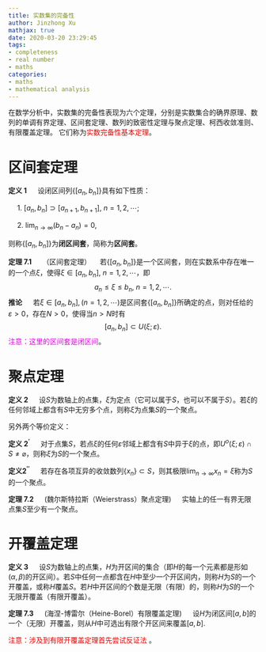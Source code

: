 ```yaml
---
title: 实数集的完备性
author: Jinzhong Xu
mathjax: true
date: 2020-03-20 23:29:45
tags:
- completeness
- real number
- maths
categories:
- maths
- mathematical analysis
---
```


在数学分析中，实数集的完备性表现为六个定理，分别是实数集合的确界原理、数列的单调有界定理、区间套定理、数列的致密性定理与聚点定理、柯西收敛准则、有限覆盖定理。  它们称为<font color='dd0000'>实数完备性基本定理</font>。  

<!--more-->

# 区间套定理

**定义 1** &emsp; 设闭区间列$\{[a_n, b_n]\}$具有如下性质：

&emsp; 1. $[a_n, b_n] \supset [a_{n + 1}, b_{n + 1}], \ n = 1, 2, \cdots$;

&emsp; 2. $\lim_{n \to \infty}(b_n - a_n) = 0$,

则称$\{[a_n, b_n]\}$为**闭区间套**，简称为**区间套**。  

**定理 7.1** &emsp; （区间套定理）&emsp; 若$\{[a_n, b_n]\}$是一个区间套，则在实数系中存在唯一的一个点$\xi$，使得$\xi \in [a_n, b_n], \ n = 1, 2, \cdots$，即
$$
a_n \leq \xi \leq b_n, \ n = 1, 2, \cdots.
$$
**推论** &emsp; 若$\xi \in [a_n, b_n], (n = 1, 2, \cdots)$是区间套$\{[a_n, b_n]\}$所确定的点，则对任给的$\varepsilon > 0$，存在$N > 0$，使得当$n > N$时有
$$
[a_n, b_n] \subset U(\xi; \varepsilon).
$$
<font color='dd00dd'>注意：这里的区间套是闭区间</font>。  

# 聚点定理

**定义 2** &emsp; 设$S$为数轴上的点集，$\xi$为定点（它可以属于$S$，也可以不属于$S$）。若$\xi$的任何邻域上都含有$S$中无穷多个点，则称$\xi$为点集$S$的一个聚点。  

另外两个等价定义：

**定义 $2^{\prime}$** &emsp; 对于点集$S$，若点$\xi$的任何$\varepsilon$邻域上都含有$S$中异于$\xi$的点，即$U^o(\xi; \varepsilon) \cap S \neq \varnothing$，则称$\xi$为$S$的一个聚点。

**定义$2^{\prime\prime}$** &emsp; 若存在各项互异的收敛数列$\{ x_n \} \subset S$，则其极限$\lim_{n \to \infty} x_n = \xi$称为$S$的一个聚点。  

**定理 7.2** &emsp; (魏尔斯特拉斯（Weierstrass）聚点定理) &emsp; 实轴上的任一有界无限点集$S$至少有一个聚点。  

# 开覆盖定理

**定义 3** &emsp; 设$S$为数轴上的点集，$H$为开区间的集合（即$H$的每一个元素都是形如$(\alpha, \beta)$的开区间）。若$S$中任何一点都含在$H$中至少一个开区间内，则称$H$为$S$的一个开覆盖，或称$H$覆盖$S$。若$H$中开区间的个数是无限（有限）的，则称$H$为$S$的一个无限开覆盖（有限开覆盖）。  

**定理 7.3** &emsp; (海涅-博雷尔（Heine-Borel）有限覆盖定理) &emsp; 设$H$为闭区间$[a, b]$的一个（无限）开覆盖，则从$H$中可选出有限个开区间来覆盖$[a, b]$.  

<font color='dd0000'>注意：涉及到有限开覆盖定理首先尝试反证法</font>  。  


